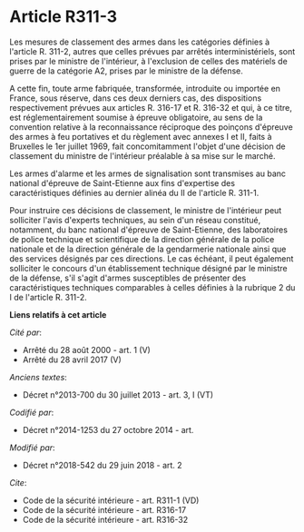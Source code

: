 # Article R311-3

Les mesures de classement des armes dans les catégories définies à l'article R. 311-2, autres que celles prévues par arrêtés
interministériels, sont prises par le ministre de l'intérieur, à l'exclusion de celles des matériels de guerre de la
catégorie A2, prises par le ministre de la défense.

A cette fin, toute arme fabriquée, transformée, introduite ou importée en France, sous réserve, dans ces deux derniers cas,
des dispositions respectivement prévues aux articles R. 316-17 et R. 316-32 et qui, à ce titre, est réglementairement soumise
à épreuve obligatoire, au sens de la convention relative à la reconnaissance réciproque des poinçons d'épreuve des armes à
feu portatives et du règlement avec annexes I et II, faits à Bruxelles le 1er juillet 1969, fait concomitamment l'objet d'une
décision de classement du ministre de l'intérieur préalable à sa mise sur le marché.

Les armes d'alarme et les armes de signalisation sont transmises au banc national d'épreuve de Saint-Etienne aux fins
d'expertise des caractéristiques définies au dernier alinéa du II de l'article R. 311-1.

Pour instruire ces décisions de classement, le ministre de l'intérieur peut solliciter l'avis d'experts techniques, au sein
d'un réseau constitué, notamment, du banc national d'épreuve de Saint-Etienne, des laboratoires de police technique et
scientifique de la direction générale de la police nationale et de la direction générale de la gendarmerie nationale ainsi
que des services désignés par ces directions. Le cas échéant, il peut également solliciter le concours d'un établissement
technique désigné par le ministre de la défense, s'il s'agit d'armes susceptibles de présenter des caractéristiques
techniques comparables à celles définies à la rubrique 2 du I de l'article R. 311-2.

**Liens relatifs à cet article**

_Cité par_:

  - Arrêté du 28 août 2000 - art. 1 (V)
  - Arrêté du 28 avril 2017 (V)

_Anciens textes_:

  - Décret n°2013-700 du 30 juillet 2013 - art. 3, I (VT)

_Codifié par_:

  - Décret n°2014-1253 du 27 octobre 2014 - art.

_Modifié par_:

  - Décret n°2018-542 du 29 juin 2018 - art. 2

_Cite_:

  - Code de la sécurité intérieure - art. R311-1 (VD)
  - Code de la sécurité intérieure - art. R316-17
  - Code de la sécurité intérieure - art. R316-32
